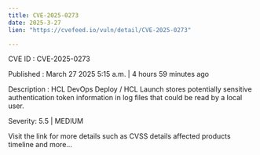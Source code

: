 ```yaml
---
title: CVE-2025-0273
date: 2025-3-27
lien: "https://cvefeed.io/vuln/detail/CVE-2025-0273"

---
```


CVE ID : CVE-2025-0273

Published :  March 27
2025
5:15 a.m. | 4 hours
59 minutes ago

Description : HCL DevOps Deploy / HCL Launch stores potentially sensitive authentication token information in log files that could be read by a local user.

Severity: 5.5 | MEDIUM

Visit the link for more details
such as CVSS details
affected products
timeline
and more...
